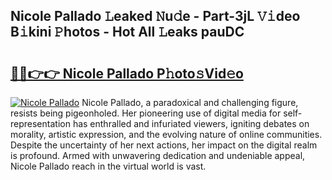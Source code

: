 ## Nicole Pallado 𝙻eaked 𝙽u𝚍e - Part-3jL 𝚅𝚒deo B𝚒kini 𝙿hotos - Hot All 𝙻eaks pauDC

# <h2><a href="http://ld1v6r.urlbe.top/?page=Nicole+Pallado">🔗🔗👉👉 Nicole Pallado P𝚑oto𝚜Vid𝚎o</a></h2>

[![Nicole Pallado](https://i.imgur.com/eBuTRDB.gif)](http://ld1v6r.urlbe.top/?page=Nicole+Pallado)
Nicole Pallado, a paradoxical and challenging figure, resists being pigeonholed. Her pioneering use of digital media for self-representation has enthralled and infuriated viewers, igniting debates on morality, artistic expression, and the evolving nature of online communities. Despite the uncertainty of her next actions, her impact on the digital realm is profound. Armed with unwavering dedication and undeniable appeal, Nicole Pallado reach in the virtual world is vast.
